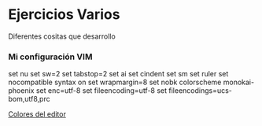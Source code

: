 # Ejercicios Varios

Diferentes cositas que desarrollo

### Mi configuración VIM

set nu
set sw=2
set tabstop=2
set ai
set cindent
set sm
set ruler
set nocompatible
syntax on
set wrapmargin=8
set nobk
colorscheme monokai-phoenix
set enc=utf-8
set fileencoding=utf-8
set fileencodings=ucs-bom,utf8,prc

[Colores del editor](http://vimcolors.com/)
